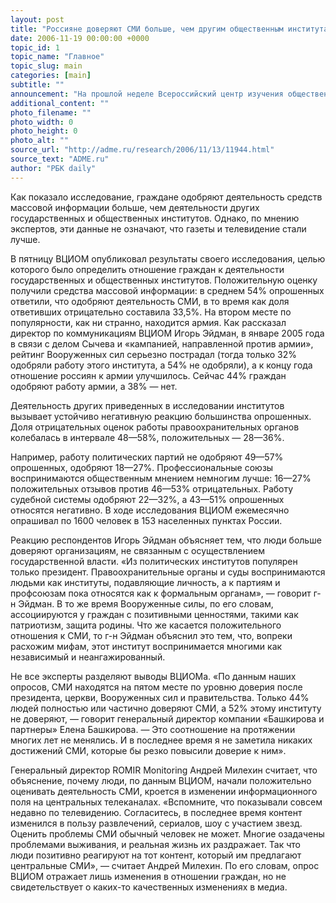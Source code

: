 ```yaml
---
layout: post
title: "Россияне доверяют СМИ больше, чем другим общественным институтам"
date: 2006-11-19 00:00:00 +0000
topic_id: 1
topic_name: "Главное"
topic_slug: main
categories: [main]
subtitle: ""
announcement: "На прошлой неделе Всероссийский центр изучения общественного мнения (ВЦИОМ) опубликовал данные об отношении россиян к деятельности армии, правоохранительных органов, судебной системы, политических партий, профсоюзов и средств массовой информации (СМИ)."
additional_content: ""
photo_filename: ""
photo_width: 0
photo_height: 0
photo_alt: ""
source_url: "http://adme.ru/research/2006/11/13/11944.html"
source_text: "ADME.ru"
author: "РБК daily"
---
```

Как показало исследование, граждане одобряют деятельность средств массовой информации больше, чем деятельности других государственных и общественных институтов. Однако, по мнению экспертов, эти данные не означают, что газеты и телевидение стали лучше.

В пятницу ВЦИОМ опубликовал результаты своего исследования, целью которого было определить отношение граждан к деятельности государственных и общественных институтов. Положительную оценку получили средства массовой информации: в среднем 54% опрошенных ответили, что одобряют деятельность СМИ, в то время как доля ответивших отрицательно составила 33,5%. На втором месте по популярности, как ни странно, находится армия. Как рассказал директор по коммуникациям ВЦИОМ Игорь Эйдман, в январе 2005 года в связи с делом Сычева и «кампанией, направленной против армии», рейтинг Вооруженных сил серьезно пострадал (тогда только 32% одобряли работу этого института, а 54% не одобряли), а к концу года отношение россиян к армии улучшилось. Сейчас 44% граждан одобряют работу армии, а 38% — нет.

Деятельность других приведенных в исследовании институтов вызывает устойчиво негативную реакцию большинства опрошенных. Доля отрицательных оценок работы правоохранительных органов колебалась в интервале 48—58%, положительных — 28—36%.

Например, работу политических партий не одобряют 49—57% опрошенных, одобряют 18—27%. Профессиональные союзы воспринимаются общественным мнением немногим лучше: 16—27% положительных отзывов против 46—53% отрицательных. Работу судебной системы одобряют 22—32%, а 43—51% опрошенных относятся негативно. В ходе исследования ВЦИОМ ежемесячно опрашивал по 1600 человек в 153 населенных пунктах России.

Реакцию респондентов Игорь Эйдман объясняет тем, что люди больше доверяют организациям, не связанным с осуществлением государственной власти. «Из политических институтов популярен только президент. Правоохранительные органы и суды воспринимаются людьми как институты, подавляющие личность, а к партиям и профсоюзам пока относятся как к формальным органам», — говорит г-н Эйдман. В то же время Вооруженные силы, по его словам, ассоциируются у граждан с позитивными ценностями, такими как патриотизм, защита родины. Что же касается положительного отношения к СМИ, то г-н Эйдман объяснил это тем, что, вопреки расхожим мифам, этот институт воспринимается многими как независимый и неангажированный.

Не все эксперты разделяют выводы ВЦИОМа. «По данным наших опросов, СМИ находятся на пятом месте по уровню доверия после президента, церкви, Вооруженных сил и правительства. Только 44% людей полностью или частично доверяют СМИ, а 52% этому институту не доверяют, — говорит генеральный директор компании «Башкирова и партнеры» Елена Башкирова. — Это соотношение на протяжении многих лет не менялись. И в последнее время я не заметила никаких достижений СМИ, которые бы резко повысили доверие к ним».

Генеральный директор ROMIR Monitoring Андрей Милехин считает, что объяснение, почему люди, по данным ВЦИОМ, начали положительно оценивать деятельность СМИ, кроется в изменении информационного поля на центральных телеканалах. «Вспомните, что показывали совсем недавно по телевидению. Согласитесь, в последнее время контент изменился в пользу развлечений, сериалов, шоу с участием звезд. Оценить проблемы СМИ обычный человек не может. Многие озадачены проблемами выживания, и реальная жизнь их раздражает. Так что люди позитивно реагируют на тот контент, который им предлагают центральные СМИ», — считает Андрей Милехин. По его словам, опрос ВЦИОМ отражает лишь изменения в отношении граждан, но не свидетельствует о каких-то качественных изменениях в медиа.
